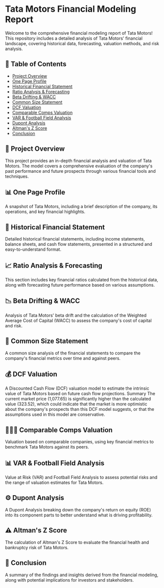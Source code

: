 # Tata Motors Financial Modeling Report

Welcome to the comprehensive financial modeling report of Tata Motors! This repository includes a detailed analysis of Tata Motors' financial landscape, covering historical data, forecasting, valuation methods, and risk analysis.

## 📁 **Table of Contents**
- [Project Overview](#project-overview)
- [One Page Profile](#one-page-profile)
- [Historical Financial Statement](#historical-financial-statement)
- [Ratio Analysis & Forecasting](#ratio-analysis--forecasting)
- [Beta Drifting & WACC](#beta-drifting--wacc)
- [Common Size Statement](#common-size-statement)
- [DCF Valuation](#dcf-valuation)
- [Comparable Comps Valuation](#comparable-comps-valuation)
- [VAR & Football Field Analysis](#var--football-field-analysis)
- [Dupont Analysis](#dupont-analysis)
- [Altman's Z Score](#altmans-z-score)
- [Conclusion](#conclusion)

## 📝 **Project Overview**
This project provides an in-depth financial analysis and valuation of Tata Motors. The model covers a comprehensive evaluation of the company's past performance and future prospects through various financial tools and techniques.

## 📊 **One Page Profile**
A snapshot of Tata Motors, including a brief description of the company, its operations, and key financial highlights.

## 📜 **Historical Financial Statement**
Detailed historical financial statements, including income statements, balance sheets, and cash flow statements, presented in a structured and easy-to-understand format.

## 📈 **Ratio Analysis & Forecasting**
This section includes key financial ratios calculated from the historical data, along with forecasting future performance based on various assumptions.

## 📉 **Beta Drifting & WACC**
Analysis of Tata Motors' beta drift and the calculation of the Weighted Average Cost of Capital (WACC) to assess the company's cost of capital and risk.

## 📏 **Common Size Statement**
A common size analysis of the financial statements to compare the company's financial metrics over time and against peers.

## 💰 **DCF Valuation**
A Discounted Cash Flow (DCF) valuation model to estimate the intrinsic value of Tata Motors based on future cash flow projections.
Summary
The current market price (1,077.65) is significantly higher than the calculated value (323.52), which could indicate that the market is more optimistic about the company's prospects than this DCF model suggests, or that the assumptions used in this model are conservative.

## 🧑‍🤝‍🧑 **Comparable Comps Valuation**
Valuation based on comparable companies, using key financial metrics to benchmark Tata Motors against its peers.

## 📊 **VAR & Football Field Analysis**
Value at Risk (VAR) and Football Field Analysis to assess potential risks and the range of valuation estimates for Tata Motors.

## ⚙️ **Dupont Analysis**
A Dupont Analysis breaking down the company's return on equity (ROE) into its component parts to better understand what is driving profitability.

## ⚠️ **Altman's Z Score**
The calculation of Altman's Z Score to evaluate the financial health and bankruptcy risk of Tata Motors.

## 📌 **Conclusion**
A summary of the findings and insights derived from the financial modeling, along with potential implications for investors and stakeholders.


